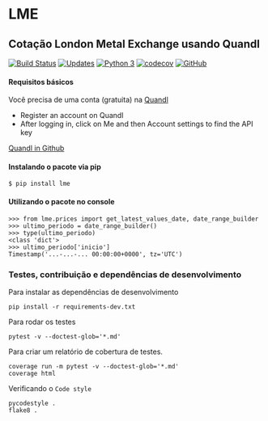 # LME

## Cotação London Metal Exchange usando Quandl
[![Build Status](https://travis-ci.org/tiagocordeiro/lme.svg?branch=master)](https://travis-ci.org/tiagocordeiro/lme)
[![Updates](https://pyup.io/repos/github/tiagocordeiro/lme/shield.svg)](https://pyup.io/repos/github/tiagocordeiro/lme/)
[![Python 3](https://pyup.io/repos/github/tiagocordeiro/lme/python-3-shield.svg)](https://pyup.io/repos/github/tiagocordeiro/lme/)
[![codecov](https://codecov.io/gh/tiagocordeiro/lme/branch/master/graph/badge.svg)](https://codecov.io/gh/tiagocordeiro/lme)
[![GitHub](https://img.shields.io/github/license/mashape/apistatus.svg)](https://github.com/tiagocordeiro/lme/blob/master/LICENSE)

#### Requisitos básicos
Você precisa de uma conta (gratuita) na [Quandl](https://www.quandl.com)

-  Register an account on Quandl
-  After logging in, click on Me and then Account settings to find the API key

[Quandl in Github](https://github.com/quandl/quandl-python)

#### Instalando o pacote via pip
```
$ pip install lme
```

#### Utilizando o pacote no console

```
>>> from lme.prices import get_latest_values_date, date_range_builder
>>> ultimo_periodo = date_range_builder()
>>> type(ultimo_periodo)
<class 'dict'>
>>> ultimo_periodo['inicio']
Timestamp('...-...-... 00:00:00+0000', tz='UTC')

```

### Testes, contribuição e dependências de desenvolvimento
Para instalar as dependências de desenvolvimento
```
pip install -r requirements-dev.txt
```

Para rodar os testes
```
pytest -v --doctest-glob='*.md'
```

Para criar um relatório de cobertura de testes.
```
coverage run -m pytest -v --doctest-glob='*.md'
coverage html
```

Verificando o `Code style`
```
pycodestyle .
flake8 .
```
